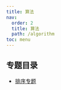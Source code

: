 ```yaml
---
title: 算法
nav:
  order: 2
  title: 算法
  path: /algorithm
toc: menu
---
```

## 专题目录
- [排序专题](/algorithm/sorts)
